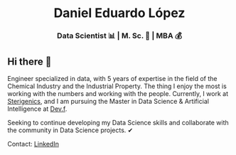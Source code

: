 <h1 align="center">Daniel Eduardo López</h1>

<h3 align="center"> Data Scientist 📊 | M. Sc. 🧬 | MBA 💰 </h3>

<h2> Hi there 👋 </h2>

<p><!--em--> Engineer specialized in data, with 5 years of expertise in the field of the Chemical Industry and the Industrial Property. The thing I enjoy the most is working with the numbers and working with the people. Currently, I work at <a href="https://es.sterigenics.com/">Sterigenics</a>, and I am pursuing the Master in Data Science & Artificial Intelligence at <a href="https://www.devf.la">Dev.f</a>.

Seeking to continue developing my Data Science skills and collaborate with the community in Data Science projects. ✔<!--/em--></p>

Contact:
<a href="https://www.linkedin.com/in/daniel-eduardo-lopez">LinkedIn</a>

<!--
**DanielEduardoLopez/DanielEduardoLopez** is a ✨ _special_ ✨ repository because its `README.md` (this file) appears on your GitHub profile.

Here are some ideas to get you started:

- 🔭 I’m currently working on ...
- 🌱 I’m currently learning ...
- 👯 I’m looking to collaborate on ...
- 🤔 I’m looking for help with ...
- 💬 Ask me about ...
- 📫 How to reach me: ...
- 😄 Pronouns: ...
- ⚡ Fun fact: ...
-->
